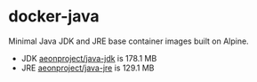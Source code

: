 # docker-java

Minimal Java JDK and JRE base container images built on Alpine.

- JDK [aeonproject/java-jdk](https://hub.docker.com/r/aeonproject/java-jdk/) is 178.1 MB
- JRE [aeonproject/java-jre](https://hub.docker.com/r/aeonproject/java-jre/) is 129.1 MB

